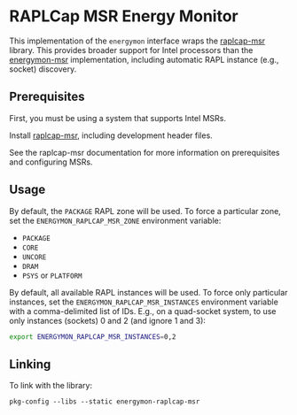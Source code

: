 # RAPLCap MSR Energy Monitor

This implementation of the `energymon` interface wraps the [raplcap-msr](https://github.com/powercap/raplcap) library.
This provides broader support for Intel processors than the [energymon-msr](../msr) implementation,
including automatic RAPL instance (e.g., socket) discovery.


## Prerequisites

First, you must be using a system that supports Intel MSRs.

Install [raplcap-msr](https://github.com/powercap/raplcap), including development header files.

See the raplcap-msr documentation for more information on prerequisites and configuring MSRs.


## Usage

By default, the `PACKAGE` RAPL zone will be used.
To force a particular zone, set the `ENERGYMON_RAPLCAP_MSR_ZONE` environment variable:

* `PACKAGE`
* `CORE`
* `UNCORE`
* `DRAM`
* `PSYS` or `PLATFORM`

By default, all available RAPL instances will be used.
To force only particular instances, set the `ENERGYMON_RAPLCAP_MSR_INSTANCES` environment variable with a
comma-delimited list of IDs.
E.g., on a quad-socket system, to use only instances (sockets) 0 and 2 (and ignore 1 and 3):

```sh
export ENERGYMON_RAPLCAP_MSR_INSTANCES=0,2
```


## Linking

To link with the library:

```
pkg-config --libs --static energymon-raplcap-msr
```
